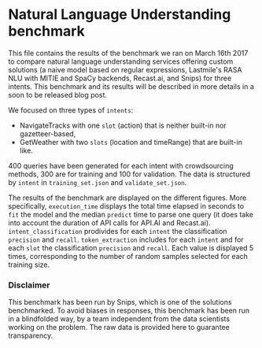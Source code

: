 # Natural Language Understanding benchmark

This file contains the results of the benchmark we ran on March 16th 2017 to compare natural language understanding services offering custom solutions (a naive model based on regular expressions, Lastmile's RASA NLU with MITIE and SpaCy backends, Recast.ai, and Snips) for three intents. This benchmark and its results will be described in more details in a soon to be released blog post.

We focused on three types of `intents`:
* NavigateTracks with one `slot` (action) that is neither built-in nor gazetteer-based,
* GetWeather with two `slots` (location and timeRange) that are built-in like.

400 queries have been generated for each intent with crowdsourcing methods, 300 are for training and 100 for validation. The data is structured by `intent` in `training_set.json` and `validate_set.json`. 

The results of the benchmark are displayed on the different figures. More specifically, `execution_time` displays the total time elapsed in seconds to `fit` the model and the median `predict` time to parse one query (it does take into account the duration of API calls for API.AI and Recast.ai). `intent_classification` prodivides for each `intent` the classification `precision` and `recall`. `token_extraction` includes for each `intent` and for each `slot` the classification `precision` and `recall`. 
Each value is displayed 5 times, corresponding to the number of random samples selected for each training size. 

### Disclaimer
This benchmark has been run by Snips, which is one of the solutions benchmarked. To avoid biases in responses, this benchmark has been run in a blindfolded way, by a team independent from the data scientists working on the problem. The raw data is provided here to guarantee transparency.

